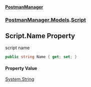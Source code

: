 #### [PostmanManager](PostmanManager.md 'PostmanManager')
### [PostmanManager.Models](PostmanManager.md#PostmanManager.Models 'PostmanManager.Models').[Script](PostmanManager.md#PostmanManager.Models.Script 'PostmanManager.Models.Script')

## Script.Name Property

script name

```csharp
public string Name { get; set; }
```

#### Property Value
[System.String](https://docs.microsoft.com/en-us/dotnet/api/System.String 'System.String')
